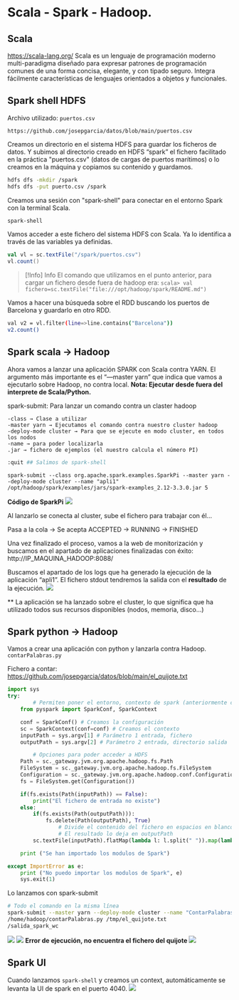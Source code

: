 # Scala - Spark - Hadoop.

## Scala
https://scala-lang.org/
Scala es un lenguaje de programación moderno multi-paradigma diseñado para expresar patrones de programación comunes de una forma concisa, elegante, y con tipado seguro. Integra fácilmente características de lenguajes orientados a objetos y funcionales.

## Spark shell HDFS

Archivo utilizado: `puertos.csv`
```
https://github.com/josepgarcia/datos/blob/main/puertos.csv
```

Creamos un directorio en el sistema HDFS para guardar los ficheros de datos. Y subimos al directorio creado en HDFS “spark” el fichero facilitado en la práctica "puertos.csv" (datos de cargas de puertos marítimos) o lo creamos en la máquina y copiamos su contenido y guardamos.

```bash
hdfs dfs -mkdir /spark
hdfs dfs -put puerto.csv /spark
```

Creamos una sesión con "spark-shell" para conectar en el entorno Spark con la terminal Scala.

```bash
spark-shell
```

Vamos acceder a este fichero del sistema HDFS con Scala. Ya lo identifica a través de las variables ya definidas.

```scala
val vl = sc.textFile("/spark/puertos.csv")
vl.count()
```

> [!Info] Info
> El comando que utilizamos en el punto anterior, para cargar un fichero desde fuera de hadoop era:
	`scala> val fichero=sc.textFile("file:///opt/hadoop/spark/README.md")`

Vamos a hacer una búsqueda sobre el RDD buscando los puertos de Barcelona y guardarlo en otro RDD.

```bash
val v2 = vl.filter(line=>line.contains("Barcelona"))
v2.count()
```

## Spark scala → Hadoop

Ahora vamos a lanzar una aplicación SPARK con Scala contra YARN. El argumento más importante es el “—master yarn” que indica que vamos a ejecutarlo sobre Hadoop, no contra local.
**Nota: Ejecutar desde fuera del interprete de Scala/Python.**

spark-submit: Para lanzar un comando contra un claster hadoop
```
-class → Clase a utilizar
-master yarn → Ejecutamos el comando contra nuestro cluster hadoop
-deploy-mode cluster → Para que se ejecute en modo cluster, en todos los nodos
-name → para poder localizarla
.jar → fichero de ejemplos (el nuestro calcula el número PI)
```


```bash
:quit ## Salimos de spark-shell
```

```
spark-submit --class org.apache.spark.examples.SparkPi --master yarn --deploy-mode cluster --name "apli1" /opt/hadoop/spark/examples/jars/spark-examples_2.12-3.3.0.jar 5
```

**Código de SparkPi**
![](<./images/spark1.png>)

Al lanzarlo se conecta al cluster, sube el fichero para trabajar con él…

Pasa a la cola → Se acepta ACCEPTED → RUNNING → FINISHED

Una vez finalizado el proceso, vamos a la web de monitorización y buscamos en el apartado de aplicaciones finalizadas con éxito:
http://IP_MAQUINA_HADOOP:8088/

Buscamos el apartado de los logs que ha generado la ejecución de la aplicación “apli1”. El fichero stdout tendremos la salida con el **resultado** de la ejecución.
![](<./images/spark2.png>)

** La aplicación se ha lanzado sobre el cluster, lo que significa que ha utilizado todos sus recursos disponibles (nodos, memoria, disco…)

## Spark python → Hadoop

Vamos a crear una aplicación con python y lanzarla contra Hadoop.
`contarPalabras.py`

Fichero a contar:
https://github.com/josepgarcia/datos/blob/main/el_quijote.txt

```python
import sys
try:
		# Permiten poner el entorno, contexto de spark (anteriormente contexto sc sparkcontext)
    from pyspark import SparkConf, SparkContext

    conf = SparkConf() # Creamos la configuración
    sc = SparkContext(conf=conf) # Creamos el contexto
    inputPath = sys.argv[1] # Parámetro 1 entrada, fichero
    outputPath = sys.argv[2] # Parámetro 2 entrada, directorio salida

		# Opciones para poder acceder a HDFS
    Path = sc._gateway.jvm.org.apache.hadoop.fs.Path 
    FileSystem = sc._gateway.jvm.org.apache.hadoop.fs.FileSystem
    Configuration = sc._gateway.jvm.org.apache.hadoop.conf.Configuration
    fs = FileSystem.get(Configuration())

    if(fs.exists(Path(inputPath)) == False):
        print("El fichero de entrada no existe")
    else:
        if(fs.exists(Path(outputPath))):
            fs.delete(Path(outputPath), True)
				# Divide el contenido del fichero en espacios en blanco y va contando (como wordcount de java)
				# El resultado lo deja en outputPath
        sc.textFile(inputPath).flatMap(lambda l: l.split(" ")).map(lambda w: (w, 1)).reduceByKey(lambda t, e: t + e).saveAsTextFile(outputPath)

    print ("Se han importado los modulos de Spark")

except ImportError as e:
    print ("No puedo importar los modulos de Spark", e)
    sys.exit(1)
```

Lo lanzamos con spark-submit
```bash
# Todo el comando en la misma línea
spark-submit --master yarn --deploy-mode cluster --name "ContarPalabras"
/home/hadoop/contarPalabras.py /tmp/el_quijote.txt
/salida_spark_wc
```

![](<./images/spark3.png>)
![](<./images/spark4.png>)
**Error de ejecución, no encuentra el fichero del quijote**
![](<./images/spark5.png>)
## Spark UI

Cuando lanzamos `spark-shell` y creamos un context, automáticamente se levanta la UI de spark en el puerto 4040.
![](<./images/spark6.png>)
